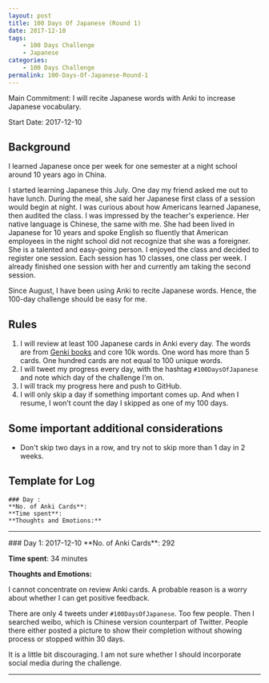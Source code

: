 ```yaml
---
layout: post
title: 100 Days Of Japanese (Round 1)
date: 2017-12-10
tags: 
	- 100 Days Challenge
	- Japanese
categories: 
	- 100 Days Challenge
permalink: 100-Days-Of-Japanese-Round-1
---
```

Main Commitment: I will recite Japanese words with Anki to increase Japanese vocabulary.

Start Date: 2017-12-10

<!-- more -->

## Background

I learned Japanese once per week for one semester at a night school around 10 years ago in China. 

I started learning Japanese this July. One day my friend asked me out to have lunch. During the meal, she said her Japanese first class of a session would begin at night. I was curious about how Americans learned Japanese, then audited the class. I was impressed by the teacher's experience. Her native language is Chinese, the same with me. She had been lived in Japanese for 10 years and spoke English so fluently that American employees in the night school did not recognize that she was a foreigner. She is a talented and easy-going person. I enjoyed the class and decided to register one session. Each session has 10 classes, one class per week. I already finished one session with her and currently am taking the second session. 

Since August, I have been using Anki to recite Japanese words. Hence, the 100-day challenge should be easy for me. 

## Rules

1. I will review at least 100 Japanese cards in Anki every day. The words are from [Genki books](http://links.yingjiehu.com/GenkiI2ndedtextbook) and core 10k words. One word has more than 5 cards. One hundred cards are not equal to 100 unique words.
2. I will tweet my progress every day, with the hashtag `#100DaysOfJapanese` and note which day of the challenge I’m on.
3. I will track my progress here and push to GitHub.
4. I will only skip a day if something important comes up. And when I resume, I won’t count the day I skipped as one of my 100 days.

## Some important additional considerations

* Don't skip two days in a row, and try not to skip more than 1 day in 2 weeks.

## Template for Log
```
### Day : 
**No. of Anki Cards**:
**Time spent**:
**Thoughts and Emotions:**
```

<hr>
### Day 1: 2017-12-10 
**No. of Anki Cards**: 292

**Time spent**: 34 minutes

**Thoughts and Emotions:**

I cannot concentrate on review Anki cards. A probable reason is a worry about whether I can get positive feedback. 

There are only 4 tweets under `#100DaysOfJapanese`. Too few people. Then I searched weibo, which is Chinese version counterpart of Twitter. People there either posted a picture to show their completion without showing process or stopped within 30 days.

It is a little bit discouraging. I am not sure whether I should incorporate social media during the challenge.

<hr>
